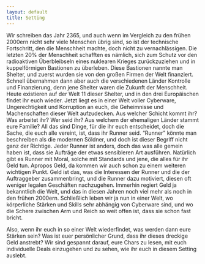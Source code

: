```yaml
---
layout: default
title: Setting
---
```


Wir schreiben das Jahr 2365, und auch wenn im Vergleich zu den frühen 2000ern nicht sehr viele Menschen übrig sind, so ist der technische Fortschritt, den die Menschheit machte, doch nicht zu vernachlässigen. Die letzten 20% der Menschheit schafften es nämlich, sich zum Schutz vor den radioaktiven Überbleibseln eines nuklearen Krieges zurückzuziehen und in kuppelförmigen Bastionen zu überleben. Diese Bastionen nannte man Shelter, und zuerst wurden sie von den großen Firmen der Welt finanziert. Schnell übernahmen dann aber auch die verschiedenen Länder Kontrolle und Finanzierung, denn jene Shelter waren die Zukunft der Menschheit. Heute existieren auf der Welt 11 dieser Shelter, und in den drei Europäischen findet ihr euch wieder. Jetzt liegt es in einer Welt voller Cyberware, Ungerechtigkeit und Korruption an euch, die Geheimnisse und Machenschaften dieser Welt aufzudecken. Aus welcher Schicht kommt ihr? Was arbeitet ihr? Wer seid ihr? Aus welchem der ehemaligen Länder stammt eure Familie? All das sind Dinge, für die ihr euch entscheidet, doch die Sache, die euch alle vereint, ist, dass ihr Runner seid.
“Runner” könnte man beschreiben als die modernen Söldner, und doch ist dieser Begriff nicht ganz der Richtige. Jeder Runner ist anders, doch das was alle gemein haben ist, dass sie Aufträge der etwas sensibleren Art ausführen. Natürlich gibt es Runner mit Moral, solche mit Standards und jene, die alles für ihr Geld tun. Apropos Geld, da kommen wir auch schon zu einem weiteren wichtigen Punkt. Geld ist das, was die Interessen der Runner und die der Auftraggeber zusammenbringt, und die Runner dazu motiviert, diesen oft weniger legalen Geschäften nachzugehen. Immerhin regiert Geld ja bekanntlich die Welt, und das in diesen Jahren noch viel mehr als noch in den frühen 2000ern. Schließlich leben wir ja nun in einer Welt, wo körperliche Stärken und Skills sehr abhängig von Cyberware sind, und wo die Schere zwischen Arm und Reich so weit offen ist, dass sie schon fast bricht.

Also, wenn ihr euch in so einer Welt wiederfindet, was werden dann eure Stärken sein? Was ist euer persönlicher Grund, dass ihr dieses dreckige Geld anstrebt? Wir sind gespannt darauf, eure Chars zu lesen, mit euch individuelle Deals einzugehen und zu sehen, wie ihr euch in diesem Setting auslebt.